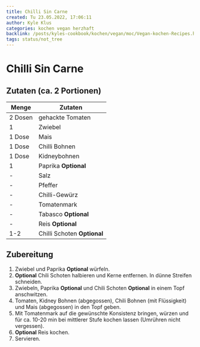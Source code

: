 ```yaml
---
title: Chilli Sin Carne
created: Tu 23.05.2022, 17:06:11
author: Kyle Klus
categories: kochen vegan herzhaft
backlink: /posts/kyles-cookbook/kochen/vegan/moc/Vegan-kochen-Recipes.html
tags: status/not_tree
---
```


# Chilli Sin Carne

## Zutaten (ca. 2 Portionen)

| Menge            | Zutaten                     |
| ---------------- | --------------------------- |
| 2 Dosen          | gehackte Tomaten            |
| 1                | Zwiebel                     |
| 1 Dose           | Mais                        |
| 1 Dose           | Chilli Bohnen               |
| 1 Dose           | Kidneybohnen                |
| 1                | Paprika **Optional**        |
| -                | Salz                        |
| -                | Pfeffer                     |
| -                | Chilli-Gewürz               |
| -                | Tomatenmark                 |
| -                | Tabasco **Optional**        |
| -                | Reis **Optional**           |
| 1-2              | Chilli Schoten **Optional** |

## Zubereitung

1. Zwiebel und Paprika **Optional** würfeln.
2. **Optional** Chili Schoten halbieren und Kerne entfernen. In dünne Streifen schneiden.
3. Zwiebeln, Paprika **Optional** und Chili Schoten **Optional** in einem Topf anschwitzen.
4. Tomaten, Kidney Bohnen (abgegossen), Chili Bohnen (mit Flüssigkeit) und Mais (abgegossen) in den Topf geben.
5. Mit Tomatenmark auf die gewünschte Konsistenz bringen, würzen und für ca. 10-20 min bei mittlerer Stufe kochen lassen (Umrühren nicht vergessen).
6. **Optional** Reis kochen.
7. Servieren.
